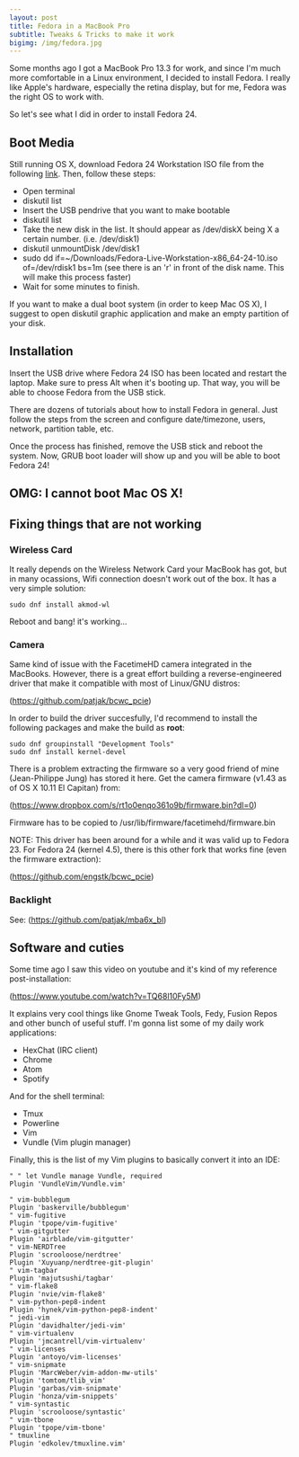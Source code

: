 ```yaml
---
layout: post
title: Fedora in a MacBook Pro
subtitle: Tweaks & Tricks to make it work
bigimg: /img/fedora.jpg
---
```


Some months ago I got a MacBook Pro 13.3 for work, and since I'm much more comfortable in a Linux environment, I decided to install Fedora. I really like Apple's hardware, especially the retina display, but for me, Fedora was the right OS to work with.

So let's see what I did in order to install Fedora 24.

## Boot Media

Still running OS X, download Fedora 24 Workstation ISO file from the following [link](https://getfedora.org/workstation/download/). Then, follow these steps:

* Open terminal
* diskutil list
* Insert the USB pendrive that you want to make bootable
* diskutil list
* Take the new disk in the list. It should appear as /dev/diskX being X a certain number. (i.e. /dev/disk1)
* diskutil unmountDisk /dev/disk1
* sudo dd if=~/Downloads/Fedora-Live-Workstation-x86_64-24-10.iso of=/dev/rdisk1 bs=1m (see there is an 'r' in front of the disk name. This will make this process faster)
* Wait for some minutes to finish.

If you want to make a dual boot system (in order to keep Mac OS X), I suggest to open diskutil graphic application and make an empty partition of your disk.

## Installation

Insert the USB drive where Fedora 24 ISO has been located and restart the laptop. Make sure to press Alt when it's booting up. That way, you will be able to choose Fedora from the USB stick.

There are dozens of tutorials about how to install Fedora in general. Just follow the steps from the screen and configure date/timezone, users, network, partition table, etc.

Once the process has finished, remove the USB stick and reboot the system. Now, GRUB boot loader will show up and you will be able to boot Fedora 24!

## OMG: I cannot boot Mac OS X!

## Fixing things that are not working

### Wireless Card

It really depends on the Wireless Network Card your MacBook has got, but in many ocassions, Wifi connection doesn't work out of the box. It has a very simple solution:

~~~
sudo dnf install akmod-wl
~~~

Reboot and bang! it's working...

### Camera

Same kind of issue with the FacetimeHD camera integrated in the MacBooks. However, there is a great effort building a reverse-engineered driver that make it compatible with most of Linux/GNU distros:

(https://github.com/patjak/bcwc_pcie)

In order to build the driver succesfully, I'd recommend to install the following packages and make the build as **root**:

~~~
sudo dnf groupinstall "Development Tools"
sudo dnf install kernel-devel
~~~

There is a problem extracting the firmware so a very good friend of mine (Jean-Philippe Jung) has stored it here.
Get the camera firmware (v1.43 as of OS X 10.11 El Capitan) from: 

(https://www.dropbox.com/s/rt1o0enqo361o9b/firmware.bin?dl=0)

Firmware has to be copied to /usr/lib/firmware/facetimehd/firmware.bin

NOTE: This driver has been around for a while and it was valid up to Fedora 23. For Fedora 24 (kernel 4.5), there is this other fork that works fine (even the firmware extraction):

(https://github.com/engstk/bcwc_pcie)

### Backlight

See: (https://github.com/patjak/mba6x_bl)

## Software and cuties

Some time ago I saw this video on youtube and it's kind of my reference post-installation:

(https://www.youtube.com/watch?v=TQ68l10Fy5M)

It explains very cool things like Gnome Tweak Tools, Fedy, Fusion Repos and other bunch of useful stuff. I'm gonna list some of my daily work applications:

* HexChat (IRC client)
* Chrome
* Atom
* Spotify

And for the shell terminal:

* Tmux
* Powerline
* Vim
* Vundle (Vim plugin manager)

Finally, this is the list of my Vim plugins to basically convert it into an IDE:

~~~
" " let Vundle manage Vundle, required                                                                                                                                                                        
Plugin 'VundleVim/Vundle.vim'                                                                                                                                                                                 
                                                                                                                                                                                                              
" vim-bubblegum                                                                                                                                                                                               
Plugin 'baskerville/bubblegum'                                                                                                                                                                                
" vim-fugitive                                                                                                                                                                                                
Plugin 'tpope/vim-fugitive'                                                                                                                                                                                   
" vim-gitgutter                                                                                                                                                                                               
Plugin 'airblade/vim-gitgutter'                                                                                                                                                                               
" vim-NERDTree                                                                                                                                                                                                
Plugin 'scrooloose/nerdtree'                                                                                                                                                                                  
Plugin 'Xuyuanp/nerdtree-git-plugin'                                                                                                                                                                          
" vim-tagbar                                                                                                                                                                                                  
Plugin 'majutsushi/tagbar'                                                                                                                                                                                    
" vim-flake8                                                                                                                                                                                                  
Plugin 'nvie/vim-flake8'                                                                                                                                                                                      
" vim-python-pep8-indent                                                                                                                                                                                      
Plugin 'hynek/vim-python-pep8-indent'                                                                                                                                                                         
" jedi-vim                                                                                                                                                                                                    
Plugin 'davidhalter/jedi-vim'                                                                                                                                                                                 
" vim-virtualenv                                                                                                                                                                                              
Plugin 'jmcantrell/vim-virtualenv'                                                                                                                                                                            
" vim-licenses                                                                                                                                                                                                
Plugin 'antoyo/vim-licenses'                                                                                                                                                                                  
" vim-snipmate                                                                                                                                                                                                
Plugin 'MarcWeber/vim-addon-mw-utils'                                                                                                                                                                         
Plugin 'tomtom/tlib_vim'                                                                                                                                                                                      
Plugin 'garbas/vim-snipmate'                                                                                                                                                                                  
Plugin 'honza/vim-snippets'                                                                                                                                                                                   
" vim-syntastic                                                                                                                                                                                               
Plugin 'scrooloose/syntastic'                                                                                                                                                                                 
" vim-tbone                                                                                                                                                                                                   
Plugin 'tpope/vim-tbone'                                                                                                                                                                                      
" tmuxline                                                                                                                                                                                                    
Plugin 'edkolev/tmuxline.vim' 
~~~
